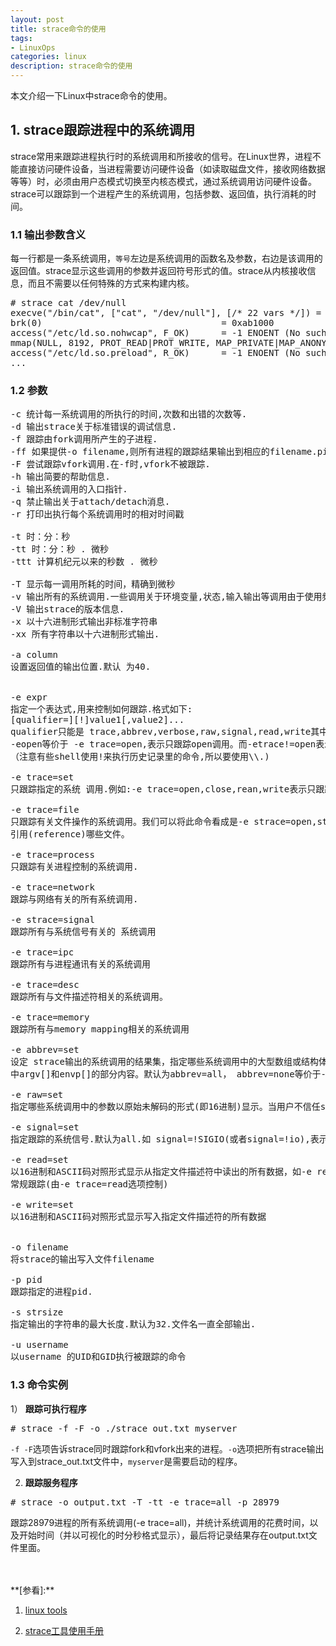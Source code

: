```yaml
---
layout: post
title: strace命令的使用
tags:
- LinuxOps
categories: linux
description: strace命令的使用
---
```


本文介绍一下Linux中strace命令的使用。

<!-- more -->


## 1. strace跟踪进程中的系统调用
strace常用来跟踪进程执行时的系统调用和所接收的信号。在Linux世界，进程不能直接访问硬件设备，当进程需要访问硬件设备（如读取磁盘文件，接收网络数据等等）时，必须由用户态模式切换至内核态模式，通过系统调用访问硬件设备。strace可以跟踪到一个进程产生的系统调用，包括参数、返回值，执行消耗的时间。

### 1.1 输出参数含义
每一行都是一条系统调用，```等号```左边是系统调用的函数名及参数，右边是该调用的返回值。strace显示这些调用的参数并返回符号形式的值。strace从内核接收信息，而且不需要以任何特殊的方式来构建内核。
<pre>
# strace cat /dev/null
execve("/bin/cat", ["cat", "/dev/null"], [/* 22 vars */]) = 0
brk(0)                                  = 0xab1000
access("/etc/ld.so.nohwcap", F_OK)      = -1 ENOENT (No such file or directory)
mmap(NULL, 8192, PROT_READ|PROT_WRITE, MAP_PRIVATE|MAP_ANONYMOUS, -1, 0) = 0x7f29379a7000
access("/etc/ld.so.preload", R_OK)      = -1 ENOENT (No such file or directory)
...
</pre>

### 1.2 参数
<pre>
-c 统计每一系统调用的所执行的时间,次数和出错的次数等.
-d 输出strace关于标准错误的调试信息.
-f 跟踪由fork调用所产生的子进程.
-ff 如果提供-o filename,则所有进程的跟踪结果输出到相应的filename.pid中,pid是各进程的进程号.
-F 尝试跟踪vfork调用.在-f时,vfork不被跟踪.
-h 输出简要的帮助信息.
-i 输出系统调用的入口指针.
-q 禁止输出关于attach/detach消息.
-r 打印出执行每个系统调用时的相对时间戳

-t 时：分：秒
-tt 时：分：秒 . 微秒
-ttt 计算机纪元以来的秒数 . 微秒

-T 显示每一调用所耗的时间，精确到微秒
-v 输出所有的系统调用.一些调用关于环境变量,状态,输入输出等调用由于使用频繁,默认不输出.
-V 输出strace的版本信息.
-x 以十六进制形式输出非标准字符串
-xx 所有字符串以十六进制形式输出.

-a column
设置返回值的输出位置.默认 为40.


-e expr
指定一个表达式,用来控制如何跟踪.格式如下:
[qualifier=][!]value1[,value2]...
qualifier只能是 trace,abbrev,verbose,raw,signal,read,write其中之一。value是用来限定的符号或数字.默认的 qualifier是 trace.感叹号是否定符号。例如:
-eopen等价于 -e trace=open,表示只跟踪open调用。而-etrace!=open表示跟踪除了open以外的其他调用。有两个特殊的value符号 all 和 none.
（注意有些shell使用!来执行历史记录里的命令,所以要使用\\.)

-e trace=set
只跟踪指定的系统 调用.例如:-e trace=open,close,rean,write表示只跟踪这四个系统调用.默认的为set=all.

-e trace=file
只跟踪有关文件操作的系统调用。我们可以将此命令看成是-e strace=open,stat,chmod,unlink...等操作的简写形式，这有助于我们找出相应进程当前正在
引用(reference)哪些文件。

-e trace=process
只跟踪有关进程控制的系统调用.

-e trace=network
跟踪与网络有关的所有系统调用.

-e strace=signal
跟踪所有与系统信号有关的 系统调用

-e trace=ipc
跟踪所有与进程通讯有关的系统调用

-e trace=desc
跟踪所有与文件描述符相关的系统调用。

-e trace=memory
跟踪所有与memory mapping相关的系统调用

-e abbrev=set
设定 strace输出的系统调用的结果集，指定哪些系统调用中的大型数组或结构体内容缩减显示，如strace -e abbrev=execve ./test仅显示execve调用
中argv[]和envp[]的部分内容。默认为abbrev=all， abbrev=none等价于-v选项。

-e raw=set
指定哪些系统调用中的参数以原始未解码的形式(即16进制)显示。当用户不信任strace解码或需要了解参数实际数值时有用

-e signal=set
指定跟踪的系统信号.默认为all.如 signal=!SIGIO(或者signal=!io),表示不跟踪SIGIO信号.

-e read=set
以16进制和ASCII码对照形式显示从指定文件描述符中读出的所有数据，如-e read=3,5可观察文件描述符3和5上的输入动作。该选项独立于系统调用read的
常规跟踪(由-e trace=read选项控制)

-e write=set
以16进制和ASCII码对照形式显示写入指定文件描述符的所有数据


-o filename
将strace的输出写入文件filename

-p pid
跟踪指定的进程pid.

-s strsize
指定输出的字符串的最大长度.默认为32.文件名一直全部输出.

-u username
以username 的UID和GID执行被跟踪的命令
</pre>

### 1.3 命令实例
1） **跟踪可执行程序**
<pre>
# strace -f -F -o ./strace_out.txt myserver
</pre>
```-f -F```选项告诉strace同时跟踪fork和vfork出来的进程。```-o```选项把所有strace输出写入到strace_out.txt文件中，```myserver```是需要启动的程序。

2) **跟踪服务程序**
<pre>
# strace -o output.txt -T -tt -e trace=all -p 28979
</pre>
跟踪28979进程的所有系统调用(-e trace=all)，并统计系统调用的花费时间，以及开始时间（并以可视化的时分秒格式显示），最后将记录结果存在output.txt文件里面。




<br />
<br />
**[参看]:**

1. [linux tools](https://linuxtools-rst.readthedocs.io/zh_CN/latest/tool/readelf.html)

2. [strace工具使用手册](https://blog.csdn.net/Huangxiang6/article/details/81295752)

<br />
<br />
<br />






